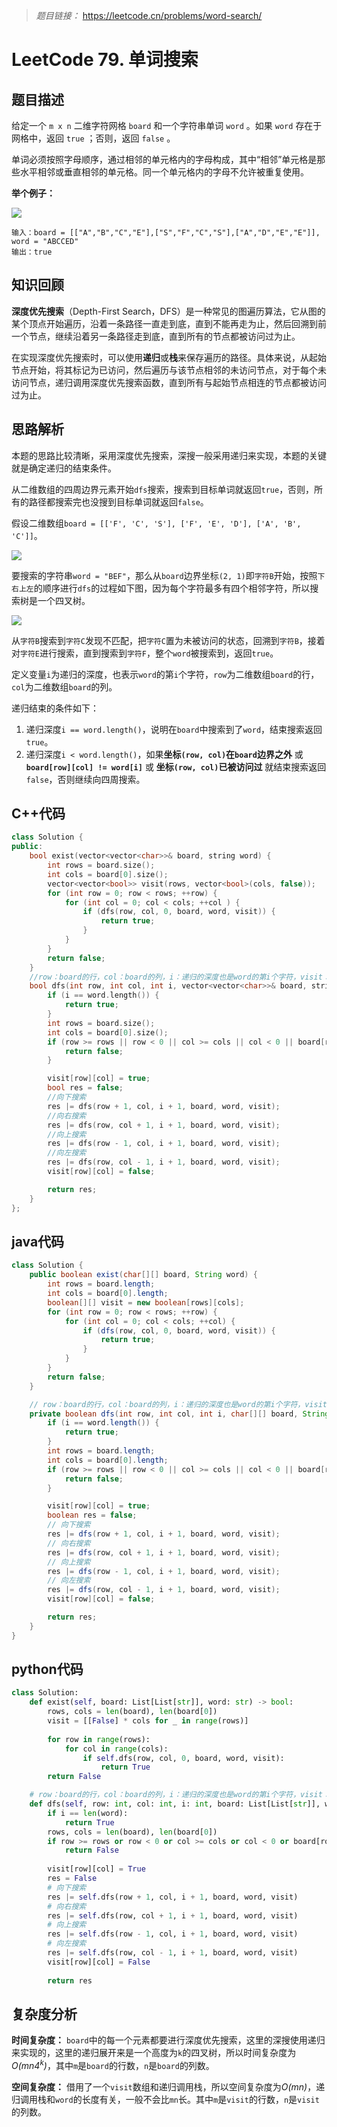 > *题目链接：* https://leetcode.cn/problems/word-search/

# LeetCode 79. 单词搜索

## 题目描述

给定一个 `m x n` 二维字符网格 `board` 和一个字符串单词 `word` 。如果 `word` 存在于网格中，返回 `true` ；否则，返回 `false` 。

单词必须按照字母顺序，通过相邻的单元格内的字母构成，其中“相邻”单元格是那些水平相邻或垂直相邻的单元格。同一个单元格内的字母不允许被重复使用。

**举个例子：**

![](https://gitee.com/ldtech007/picture/raw/master/pic/lc-0079-01.png)

```
输入：board = [["A","B","C","E"],["S","F","C","S"],["A","D","E","E"]], word = "ABCCED"
输出：true
```

## 知识回顾

**深度优先搜索**（Depth-First Search，DFS）是一种常见的图遍历算法，它从图的某个顶点开始遍历，沿着一条路径一直走到底，直到不能再走为止，然后回溯到前一个节点，继续沿着另一条路径走到底，直到所有的节点都被访问过为止。

在实现深度优先搜索时，可以使用**递归**或**栈**来保存遍历的路径。具体来说，从起始节点开始，将其标记为已访问，然后遍历与该节点相邻的未访问节点，对于每个未访问节点，递归调用深度优先搜索函数，直到所有与起始节点相连的节点都被访问过为止。

## 思路解析

本题的思路比较清晰，采用深度优先搜索，深搜一般采用递归来实现，本题的关键就是确定递归的结束条件。

从二维数组的四周边界元素开始`dfs`搜索，搜索到目标单词就返回`true`，否则，所有的路径都搜索完也没搜到目标单词就返回`false`。

假设二维数组`board = [['F', 'C', 'S'], ['F', 'E', 'D'], ['A', 'B', 'C']]`。

![](https://gitee.com/ldtech007/picture/raw/master/pic/lc-0079-02.png)

要搜索的字符串`word = "BEF"`，那么从`board`边界坐标`(2, 1)`即`字符B`开始，按照`下右上左`的顺序进行`dfs`的过程如下图，因为每个字符最多有四个相邻字符，所以搜索树是一个四叉树。

![](https://gitee.com/ldtech007/picture/raw/master/pic/lc-0079-03.png)

从`字符B`搜索到`字符C`发现不匹配，把`字符C`置为未被访问的状态，回溯到`字符B`，接着对`字符E`进行搜索，直到搜索到`字符F`，整个`word`被搜索到，返回`true`。

定义变量`i`为递归的深度，也表示`word`的第`i`个字符，`row`为二维数组`board`的行，`col`为二维数组`board`的列。

递归结束的条件如下：

1. 递归深度`i == word.length()`，说明在`board`中搜索到了`word`，结束搜索返回`true`。
2. 递归深度`i < word.length()`，如果**坐标`(row, col)`在`board`边界之外** 或 **`board[row][col] != word[i]`** 或 **坐标`(row, col)`已被访问过** 就结束搜索返回`false`，否则继续向四周搜索。

## C++代码

```cpp
class Solution {
public:
    bool exist(vector<vector<char>>& board, string word) {
        int rows = board.size();
        int cols = board[0].size();
        vector<vector<bool>> visit(rows, vector<bool>(cols, false));
        for (int row = 0; row < rows; ++row) {
            for (int col = 0; col < cols; ++col ) {
                if (dfs(row, col, 0, board, word, visit)) {
                    return true;
                }
            }
        }
        return false;
    }
    //row：board的行，col：board的列，i：递归的深度也是word的第i个字符，visit：保存board中元素是否访问过
    bool dfs(int row, int col, int i, vector<vector<char>>& board, string& word, vector<vector<bool>>& visit) {
        if (i == word.length()) {
            return true;
        }
        int rows = board.size();
        int cols = board[0].size();
        if (row >= rows || row < 0 || col >= cols || col < 0 || board[row][col] != word[i] || visit[row][col]) {
            return false;
        }

        visit[row][col] = true;
        bool res = false;
        //向下搜索
        res |= dfs(row + 1, col, i + 1, board, word, visit);
        //向右搜索
        res |= dfs(row, col + 1, i + 1, board, word, visit);
        //向上搜索
        res |= dfs(row - 1, col, i + 1, board, word, visit);
        //向左搜索
        res |= dfs(row, col - 1, i + 1, board, word, visit);
        visit[row][col] = false;

        return res;
    }
};

```

## java代码

```java
class Solution {
    public boolean exist(char[][] board, String word) {
        int rows = board.length;
        int cols = board[0].length;
        boolean[][] visit = new boolean[rows][cols];
        for (int row = 0; row < rows; ++row) {
            for (int col = 0; col < cols; ++col) {
                if (dfs(row, col, 0, board, word, visit)) {
                    return true;
                }
            }
        }
        return false;
    }

    // row：board的行，col：board的列，i：递归的深度也是word的第i个字符，visit：保存board中元素是否访问过
    private boolean dfs(int row, int col, int i, char[][] board, String word, boolean[][] visit) {
        if (i == word.length()) {
            return true;
        }
        int rows = board.length;
        int cols = board[0].length;
        if (row >= rows || row < 0 || col >= cols || col < 0 || board[row][col] != word.charAt(i) || visit[row][col]) {
            return false;
        }

        visit[row][col] = true;
        boolean res = false;
        // 向下搜索
        res |= dfs(row + 1, col, i + 1, board, word, visit);
        // 向右搜索
        res |= dfs(row, col + 1, i + 1, board, word, visit);
        // 向上搜索
        res |= dfs(row - 1, col, i + 1, board, word, visit);
        // 向左搜索
        res |= dfs(row, col - 1, i + 1, board, word, visit);
        visit[row][col] = false;

        return res;
    }
}
```

## python代码

```python
class Solution:
    def exist(self, board: List[List[str]], word: str) -> bool:
        rows, cols = len(board), len(board[0])
        visit = [[False] * cols for _ in range(rows)]
        
        for row in range(rows):
            for col in range(cols):
                if self.dfs(row, col, 0, board, word, visit):
                    return True
        return False

    # row：board的行，col：board的列，i：递归的深度也是word的第i个字符，visit：保存board中元素是否访问过
    def dfs(self, row: int, col: int, i: int, board: List[List[str]], word: str, visit: List[List[bool]]) -> bool:
        if i == len(word):
            return True
        rows, cols = len(board), len(board[0])
        if row >= rows or row < 0 or col >= cols or col < 0 or board[row][col] != word[i] or visit[row][col]:
            return False
        
        visit[row][col] = True
        res = False
        # 向下搜索
        res |= self.dfs(row + 1, col, i + 1, board, word, visit)
        # 向右搜索
        res |= self.dfs(row, col + 1, i + 1, board, word, visit)
        # 向上搜索
        res |= self.dfs(row - 1, col, i + 1, board, word, visit)
        # 向左搜索
        res |= self.dfs(row, col - 1, i + 1, board, word, visit)
        visit[row][col] = False
        
        return res
```

## 复杂度分析

**时间复杂度：** `board`中的每一个元素都要进行深度优先搜索，这里的深搜使用递归来实现的，这里的递归展开来是一个高度为`k`的四叉树，所以时间复杂度为*O(mn4<sup>k</sup>)*，其中`m`是`board`的行数，`n`是`board`的列数。

**空间复杂度：** 借用了一个`visit`数组和递归调用栈，所以空间复杂度为*O(mn)*，递归调用栈和`word`的长度有关，一般不会比`mn`长。其中`m`是`visit`的行数，`n`是`visit`的列数。
